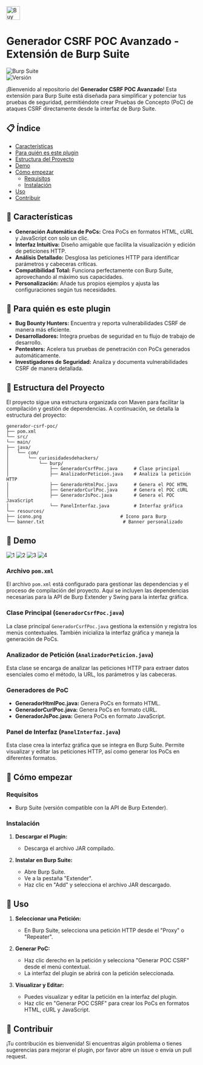 <a href='https://ko-fi.com/O4O3W3IIA' target='_blank'>
  <img height='36' style='border:0px;height:36px;' src='https://storage.ko-fi.com/cdn/kofi5.png?v=6' border='0' alt='Buy Me a Coffee at ko-fi.com' />
</a>


# Generador CSRF POC Avanzado - Extensión de Burp Suite
![Burp Suite](https://img.shields.io/badge/Burp_Suite-Compatible-green)  
![Versión](https://img.shields.io/badge/Versión-1.0-blue)  

¡Bienvenido al repositorio del **Generador CSRF POC Avanzado**! Esta extensión para Burp Suite está diseñada para simplificar y potenciar tus pruebas de seguridad, permitiéndote crear Pruebas de Concepto (PoC) de ataques CSRF directamente desde la interfaz de Burp Suite.

## 📋 **Índice**

- [Características](#características)
- [Para quién es este plugin](#para-quién-es-este-plugin)
- [Estructura del Proyecto](#estructura-del-proyecto)
- [Demo](#Demo)
- [Cómo empezar](#cómo-empezar)
  - [Requisitos](#requisitos)
  - [Instalación](#instalación)
- [Uso](#uso)
- [Contribuir](#contribuir)

## 🌟 **Características**

- **Generación Automática de PoCs:** Crea PoCs en formatos HTML, cURL y JavaScript con solo un clic.
- **Interfaz Intuitiva:** Diseño amigable que facilita la visualización y edición de peticiones HTTP.
- **Análisis Detallado:** Desglosa las peticiones HTTP para identificar parámetros y cabeceras críticas.
- **Compatibilidad Total:** Funciona perfectamente con Burp Suite, aprovechando al máximo sus capacidades.
- **Personalización:** Añade tus propios ejemplos y ajusta las configuraciones según tus necesidades.

## 🎯 **Para quién es este plugin**

- **Bug Bounty Hunters:** Encuentra y reporta vulnerabilidades CSRF de manera más eficiente.
- **Desarrolladores:** Integra pruebas de seguridad en tu flujo de trabajo de desarrollo.
- **Pentesters:** Acelera tus pruebas de penetración con PoCs generados automáticamente.
- **Investigadores de Seguridad:** Analiza y documenta vulnerabilidades CSRF de manera detallada.

## 📂 **Estructura del Proyecto**

El proyecto sigue una estructura organizada con Maven para facilitar la compilación y gestión de dependencias. A continuación, se detalla la estructura del proyecto:

 ```
generador-csrf-poc/
├── pom.xml
└── src/
└── main/
├── java/
│   └── com/
│       └── curiosidadesdehackers/
│           └── burp/
│               ├── GeneradorCsrfPoc.java      # Clase principal
│               ├── AnalizadorPeticion.java    # Analiza la petición HTTP
│               ├── GeneradorHtmlPoc.java      # Genera el POC HTML
│               ├── GeneradorCurlPoc.java      # Genera el POC cURL
│               ├── GeneradorJsPoc.java        # Genera el POC JavaScript
│               └── PanelInterfaz.java         # Interfaz gráfica
└── resources/
├── icono.png                             # Icono para Burp
└── banner.txt                             # Banner personalizado
```
## 📸 Demo
![1](https://github.com/user-attachments/assets/00574069-aa73-4d54-93e7-b11257569050) ![2](https://github.com/user-attachments/assets/0efba056-cbeb-480a-919b-89cc77c01ad2) ![3](https://github.com/user-attachments/assets/d414c41e-6a71-4da9-ac5e-4786db744f2d) ![4](https://github.com/user-attachments/assets/4d9df483-6fe2-4a48-a3bc-07144a2704ad)


### **Archivo `pom.xml`**

El archivo `pom.xml` está configurado para gestionar las dependencias y el proceso de compilación del proyecto. Aquí se incluyen las dependencias necesarias para la API de Burp Extender y Swing para la interfaz gráfica.

### **Clase Principal (`GeneradorCsrfPoc.java`)**

La clase principal `GeneradorCsrfPoc.java` gestiona la extensión y registra los menús contextuales. También inicializa la interfaz gráfica y maneja la generación de PoCs.

### **Analizador de Petición (`AnalizadorPeticion.java`)**

Esta clase se encarga de analizar las peticiones HTTP para extraer datos esenciales como el método, la URL, los parámetros y las cabeceras.

### **Generadores de PoC**

- **GeneradorHtmlPoc.java:** Genera PoCs en formato HTML.
- **GeneradorCurlPoc.java:** Genera PoCs en formato cURL.
- **GeneradorJsPoc.java:** Genera PoCs en formato JavaScript.

### **Panel de Interfaz (`PanelInterfaz.java`)**

Esta clase crea la interfaz gráfica que se integra en Burp Suite. Permite visualizar y editar las peticiones HTTP, así como generar los PoCs en diferentes formatos.

## 🚀 **Cómo empezar**

### **Requisitos**

- Burp Suite (versión compatible con la API de Burp Extender).

### **Instalación**

1. **Descargar el Plugin:**
   - Descarga el archivo JAR compilado.

2. **Instalar en Burp Suite:**
   - Abre Burp Suite.
   - Ve a la pestaña "Extender".
   - Haz clic en "Add" y selecciona el archivo JAR descargado.

## 🔧 **Uso**

1. **Seleccionar una Petición:**
   - En Burp Suite, selecciona una petición HTTP desde el "Proxy" o "Repeater".

2. **Generar PoC:**
   - Haz clic derecho en la petición y selecciona "Generar POC CSRF" desde el menú contextual.
   - La interfaz del plugin se abrirá con la petición seleccionada.

3. **Visualizar y Editar:**
   - Puedes visualizar y editar la petición en la interfaz del plugin.
   - Haz clic en "Generar POC CSRF" para crear los PoCs en formatos HTML, cURL y JavaScript.

## 🤝 **Contribuir**

¡Tu contribución es bienvenida! Si encuentras algún problema o tienes sugerencias para mejorar el plugin, por favor abre un issue o envía un pull request.



